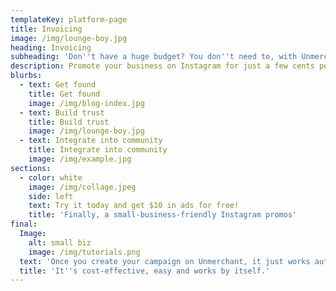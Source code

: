 ```yaml
---
templateKey: platform-page
title: Invoicing
image: /img/lounge-boy.jpg
heading: Invoicing
subheading: 'Don''t have a huge budget? You don''t need to, with Unmerchant'
description: Promote your business on Instagram for just a few cents per post.
blurbs:
  - text: Get found
    title: Get found
    image: /img/blog-index.jpg
  - text: Build trust
    title: Build trust
    image: /img/lounge-boy.jpg
  - text: Integrate into community
    title: Integrate into community
    image: /img/example.jpg
sections:
  - color: white
    image: /img/collage.jpeg
    side: left
    text: Try it today and get $10 in ads for free!
    title: 'Finally, a small-business-friendly Instagram promos'
final:
  Image:
    alt: small biz
    image: /img/tutorials.png
  text: 'Once you create your campaign on Unmerchant, it just works automatically for you.'
  title: 'It''s cost-effective, easy and works by itself.'
---
```

